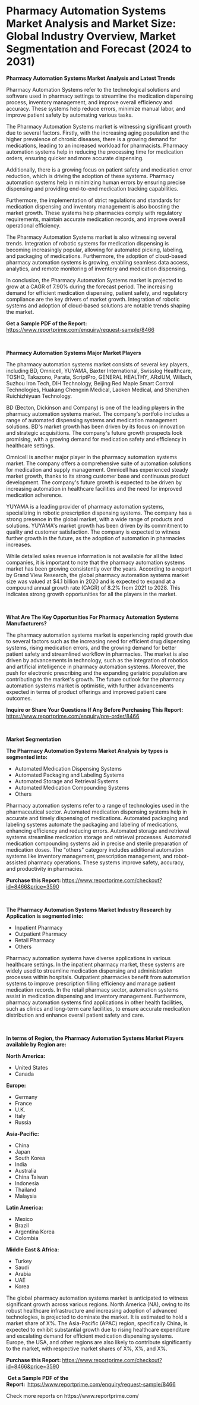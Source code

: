 <p><h1>Pharmacy Automation Systems Market Analysis and Market Size: Global Industry Overview, Market Segmentation and Forecast (2024 to 2031)</h1></p><p><strong>Pharmacy Automation Systems Market Analysis and Latest Trends</strong></p>
<p><p>Pharmacy Automation Systems refer to the technological solutions and software used in pharmacy settings to streamline the medication dispensing process, inventory management, and improve overall efficiency and accuracy. These systems help reduce errors, minimize manual labor, and improve patient safety by automating various tasks.</p><p>The Pharmacy Automation Systems market is witnessing significant growth due to several factors. Firstly, with the increasing aging population and the higher prevalence of chronic diseases, there is a growing demand for medications, leading to an increased workload for pharmacists. Pharmacy automation systems help in reducing the processing time for medication orders, ensuring quicker and more accurate dispensing.</p><p>Additionally, there is a growing focus on patient safety and medication error reduction, which is driving the adoption of these systems. Pharmacy automation systems help in minimizing human errors by ensuring precise dispensing and providing end-to-end medication tracking capabilities.</p><p>Furthermore, the implementation of strict regulations and standards for medication dispensing and inventory management is also boosting the market growth. These systems help pharmacies comply with regulatory requirements, maintain accurate medication records, and improve overall operational efficiency.</p><p>The Pharmacy Automation Systems market is also witnessing several trends. Integration of robotic systems for medication dispensing is becoming increasingly popular, allowing for automated picking, labeling, and packaging of medications. Furthermore, the adoption of cloud-based pharmacy automation systems is growing, enabling seamless data access, analytics, and remote monitoring of inventory and medication dispensing.</p><p>In conclusion, the Pharmacy Automation Systems market is projected to grow at a CAGR of 7.90% during the forecast period. The increasing demand for efficient medication dispensing, patient safety, and regulatory compliance are the key drivers of market growth. Integration of robotic systems and adoption of cloud-based solutions are notable trends shaping the market.</p></p>
<p><strong>Get a Sample PDF of the Report:&nbsp;</strong> <a href="https://www.reportprime.com/enquiry/request-sample/8466">https://www.reportprime.com/enquiry/request-sample/8466</a></p>
<p>&nbsp;</p>
<p><strong>Pharmacy Automation Systems Major Market Players</strong></p>
<p><p>The pharmacy automation systems market consists of several key players, including BD, Omnicell, YUYAMA, Baxter International, Swisslog Healthcare, TOSHO, Takazono, Parata, ScriptPro, GENERAL HEALTHY, ARxIUM, Willach, Suzhou Iron Tech, DIH Technology, Beijing Red Maple Smart Control Technologies, Huakang Chengxin Medical, Laoken Medical, and Shenzhen Ruichizhiyuan Technology. </p><p>BD (Becton, Dickinson and Company) is one of the leading players in the pharmacy automation systems market. The company's portfolio includes a range of automated dispensing systems and medication management solutions. BD's market growth has been driven by its focus on innovation and strategic acquisitions. The company's future growth prospects look promising, with a growing demand for medication safety and efficiency in healthcare settings.</p><p>Omnicell is another major player in the pharmacy automation systems market. The company offers a comprehensive suite of automation solutions for medication and supply management. Omnicell has experienced steady market growth, thanks to its strong customer base and continuous product development. The company's future growth is expected to be driven by increasing automation in healthcare facilities and the need for improved medication adherence.</p><p>YUYAMA is a leading provider of pharmacy automation systems, specializing in robotic prescription dispensing systems. The company has a strong presence in the global market, with a wide range of products and solutions. YUYAMA's market growth has been driven by its commitment to quality and customer satisfaction. The company is expected to witness further growth in the future, as the adoption of automation in pharmacies increases.</p><p>While detailed sales revenue information is not available for all the listed companies, it is important to note that the pharmacy automation systems market has been growing consistently over the years. According to a report by Grand View Research, the global pharmacy automation systems market size was valued at $4.1 billion in 2020 and is expected to expand at a compound annual growth rate (CAGR) of 8.2% from 2021 to 2028. This indicates strong growth opportunities for all the players in the market.</p></p>
<p>&nbsp;</p>
<p><strong>What Are The Key Opportunities For Pharmacy Automation Systems Manufacturers?</strong></p>
<p><p>The pharmacy automation systems market is experiencing rapid growth due to several factors such as the increasing need for efficient drug dispensing systems, rising medication errors, and the growing demand for better patient safety and streamlined workflow in pharmacies. The market is also driven by advancements in technology, such as the integration of robotics and artificial intelligence in pharmacy automation systems. Moreover, the push for electronic prescribing and the expanding geriatric population are contributing to the market's growth. The future outlook for the pharmacy automation systems market is optimistic, with further advancements expected in terms of product offerings and improved patient care outcomes.</p></p>
<p><strong>Inquire or Share Your Questions If Any Before Purchasing This Report:</strong> <a href="https://www.reportprime.com/enquiry/pre-order/8466">https://www.reportprime.com/enquiry/pre-order/8466</a></p>
<p>&nbsp;</p>
<p><strong>Market Segmentation</strong></p>
<p><strong>The Pharmacy Automation Systems Market Analysis by types is segmented into:</strong></p>
<p><ul><li>Automated Medication Dispensing Systems</li><li>Automated Packaging and Labeling Systems</li><li>Automated Storage and Retrieval Systems</li><li>Automated Medication Compounding Systems</li><li>Others</li></ul></p>
<p><p>Pharmacy automation systems refer to a range of technologies used in the pharmaceutical sector. Automated medication dispensing systems help in accurate and timely dispensing of medications. Automated packaging and labeling systems automate the packaging and labeling of medications, enhancing efficiency and reducing errors. Automated storage and retrieval systems streamline medication storage and retrieval processes. Automated medication compounding systems aid in precise and sterile preparation of medication doses. The "others" category includes additional automation systems like inventory management, prescription management, and robot-assisted pharmacy operations. These systems improve safety, accuracy, and productivity in pharmacies.</p></p>
<p><strong>Purchase this Report:&nbsp;</strong><a href="https://www.reportprime.com/checkout?id=8466&price=3590">https://www.reportprime.com/checkout?id=8466&price=3590</a></p>
<p>&nbsp;</p>
<p><strong>The Pharmacy Automation Systems Market Industry Research by Application is segmented into:</strong></p>
<p><ul><li>Inpatient Pharmacy</li><li>Outpatient Pharmacy</li><li>Retail Pharmacy</li><li>Others</li></ul></p>
<p><p>Pharmacy automation systems have diverse applications in various healthcare settings. In the inpatient pharmacy market, these systems are widely used to streamline medication dispensing and administration processes within hospitals. Outpatient pharmacies benefit from automation systems to improve prescription filling efficiency and manage patient medication records. In the retail pharmacy sector, automation systems assist in medication dispensing and inventory management. Furthermore, pharmacy automation systems find applications in other health facilities, such as clinics and long-term care facilities, to ensure accurate medication distribution and enhance overall patient safety and care.</p></p>
<p>&nbsp;</p>
<p><strong>In terms of Region, the Pharmacy Automation Systems Market Players available by Region are:</strong></p>
<p>
    <p> <strong> North America: </strong>
        <ul>
            <li>United States</li>
            <li>Canada</li>
        </ul>
        </p> 
    <p> <strong> Europe: </strong>
        <ul>
            <li>Germany</li>
            <li>France</li>
            <li>U.K.</li>
            <li>Italy</li>
            <li>Russia</li>
        </ul>
        </p> 
    <p> <strong> Asia-Pacific: </strong>
        <ul>
            <li>China</li>
            <li>Japan</li>
            <li>South Korea</li>
            <li>India</li>
            <li>Australia</li>
            <li>China Taiwan</li>
            <li>Indonesia</li>
            <li>Thailand</li>
            <li>Malaysia</li>
        </ul>
        </p> 
    <p> <strong> Latin America: </strong>
        <ul>
            <li>Mexico</li>
            <li>Brazil</li>
            <li>Argentina Korea</li>
            <li>Colombia</li>
        </ul>
        </p> 
    <p> <strong> Middle East & Africa: </strong>
        <ul>
            <li>Turkey</li>
            <li>Saudi</li>
            <li>Arabia</li>
            <li>UAE</li>
            <li>Korea</li>
        </ul>
    </p>
    </p>
<p><p>The global pharmacy automation systems market is anticipated to witness significant growth across various regions. North America (NA), owing to its robust healthcare infrastructure and increasing adoption of advanced technologies, is projected to dominate the market. It is estimated to hold a market share of X%. The Asia-Pacific (APAC) region, specifically China, is expected to exhibit substantial growth due to rising healthcare expenditure and escalating demand for efficient medication dispensing systems. Europe, the USA, and other regions are also likely to contribute significantly to the market, with respective market shares of X%, X%, and X%.</p></p>
<p><strong>Purchase this Report: </strong><a href="https://www.reportprime.com/checkout?id=8466&price=3590">https://www.reportprime.com/checkout?id=8466&price=3590</a></p>
<p>&nbsp;<strong>Get a Sample PDF of the Report:&nbsp;&nbsp;</strong><a href="https://www.reportprime.com/enquiry/request-sample/8466">https://www.reportprime.com/enquiry/request-sample/8466</a></p>
<p><strong></strong></p>
<p>Check more reports on https://www.reportprime.com/</p>